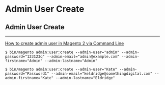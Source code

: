 # Admin User Create

## Admin User Create

---

[How to create admin user in Magento 2 via Command Line](https://www.maxpronko.com/how-to-create-admin-user-in-magento-2-via-command-line/)

    $ bin/magento admin:user:create --admin-user="admin" --admin-password="123123q" --admin-email="admin@example.com" --admin-firstname="Admin" --admin-lastname="Admin"
    
    $ bin/magento admin:user:create --admin-user="Kate" --admin-password="Password1" --admin-email="keldridge@somethingdigital.com" --admin-firstname="Kate" --admin-lastname="Eldridge"